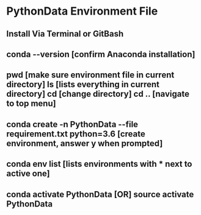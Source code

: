 # PythonData Environment File
## Install Via Terminal or GitBash
## conda --version [confirm Anaconda installation]
## pwd [make sure environment file in current directory] ls [lists everything in current directory] cd [change directory] cd .. [navigate to top menu]
## conda create -n PythonData --file requirement.txt python=3.6 [create environment, answer y when prompted]
## conda env list [lists environments with * next to active one]
## conda activate PythonData [OR] source activate PythonData
